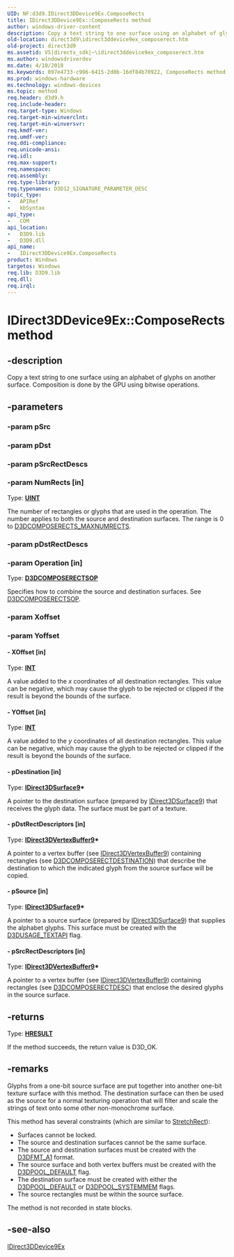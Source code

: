```yaml
---
UID: NF:d3d9.IDirect3DDevice9Ex.ComposeRects
title: IDirect3DDevice9Ex::ComposeRects method
author: windows-driver-content
description: Copy a text string to one surface using an alphabet of glyphs on another surface. Composition is done by the GPU using bitwise operations.
old-location: direct3d9\idirect3ddevice9ex_composerect.htm
old-project: direct3d9
ms.assetid: VS|directx_sdk|~\idirect3ddevice9ex_composerect.htm
ms.author: windowsdriverdev
ms.date: 4/10/2018
ms.keywords: 097e4733-c996-6415-2d0b-16df84b70922, ComposeRects method [Direct3D 9], ComposeRects method [Direct3D 9], IDirect3DDevice9Ex interface, ComposeRects,IDirect3DDevice9Ex.ComposeRects, IDirect3DDevice9Ex, IDirect3DDevice9Ex interface [Direct3D 9], ComposeRects method, IDirect3DDevice9Ex::ComposeRects, d3d9/IDirect3DDevice9Ex::ComposeRects, direct3d9.idirect3ddevice9ex_composerect
ms.prod: windows-hardware
ms.technology: windows-devices
ms.topic: method
req.header: d3d9.h
req.include-header: 
req.target-type: Windows
req.target-min-winverclnt: 
req.target-min-winversvr: 
req.kmdf-ver: 
req.umdf-ver: 
req.ddi-compliance: 
req.unicode-ansi: 
req.idl: 
req.max-support: 
req.namespace: 
req.assembly: 
req.type-library: 
req.typenames: D3D12_SIGNATURE_PARAMETER_DESC
topic_type:
-	APIRef
-	kbSyntax
api_type:
-	COM
api_location:
-	D3D9.lib
-	D3D9.dll
api_name:
-	IDirect3DDevice9Ex.ComposeRects
product: Windows
targetos: Windows
req.lib: D3D9.lib
req.dll: 
req.irql: 
---
```


# IDirect3DDevice9Ex::ComposeRects method


## -description


Copy a text string to one surface using an alphabet of glyphs on another surface. Composition is done by the GPU using bitwise operations.


## -parameters




### -param pSrc




### -param pDst




### -param pSrcRectDescs




### -param NumRects [in]

Type: <b><a href="https://msdn.microsoft.com/4553cafc-450e-4493-a4d4-cb6e2f274d46">UINT</a></b>

The number of rectangles or glyphs that are used in the operation. The number applies to both the source and destination surfaces. The range is 0 to <a href="https://msdn.microsoft.com/baf38e21-96b9-496f-8bec-7d2e28c1676d">D3DCOMPOSERECTS_MAXNUMRECTS</a>.


### -param pDstRectDescs




### -param Operation [in]

Type: <b><a href="https://msdn.microsoft.com/4b0e6e48-48e0-4955-bb20-f953fdce785c">D3DCOMPOSERECTSOP</a></b>

Specifies how to combine the source and destination surfaces. See <a href="https://msdn.microsoft.com/4b0e6e48-48e0-4955-bb20-f953fdce785c">D3DCOMPOSERECTSOP</a>.


### -param Xoffset




### -param Yoffset






#### - XOffset [in]

Type: <b><a href="https://msdn.microsoft.com/4553cafc-450e-4493-a4d4-cb6e2f274d46">INT</a></b>

A value added to the <i>x</i> coordinates of all destination rectangles. This value can be negative, which may cause the glyph to be rejected or clipped if the result is beyond the bounds of the surface.


#### - YOffset [in]

Type: <b><a href="https://msdn.microsoft.com/4553cafc-450e-4493-a4d4-cb6e2f274d46">INT</a></b>

A value added to the <i>y</i> coordinates of all destination rectangles. This value can be negative, which may cause the glyph to be rejected or clipped if the result is beyond the bounds of the surface.


#### - pDestination [in]

Type: <b><a href="https://msdn.microsoft.com/312eee39-6a5c-46b6-b145-78d5f0f9eecd">IDirect3DSurface9</a>*</b>

A pointer to the destination surface (prepared by <a href="https://msdn.microsoft.com/312eee39-6a5c-46b6-b145-78d5f0f9eecd">IDirect3DSurface9</a>) that receives the glyph data. The surface must be part of a texture.


#### - pDstRectDescriptors [in]

Type: <b><a href="https://msdn.microsoft.com/6efb68b4-c276-4ae2-8a53-316e41c3a77b">IDirect3DVertexBuffer9</a>*</b>

A pointer to a vertex buffer (see <a href="https://msdn.microsoft.com/6efb68b4-c276-4ae2-8a53-316e41c3a77b">IDirect3DVertexBuffer9</a>) containing rectangles (see <a href="https://msdn.microsoft.com/eda6fc82-6a06-4a59-a3ab-9f7e5c5bb5a1">D3DCOMPOSERECTDESTINATION</a>) that describe the destination to which the indicated glyph from the source surface will be copied.


#### - pSource [in]

Type: <b><a href="https://msdn.microsoft.com/312eee39-6a5c-46b6-b145-78d5f0f9eecd">IDirect3DSurface9</a>*</b>

A pointer to a source surface (prepared by <a href="https://msdn.microsoft.com/312eee39-6a5c-46b6-b145-78d5f0f9eecd">IDirect3DSurface9</a>) that supplies the alphabet glyphs. This surface must be created with the <a href="https://msdn.microsoft.com/c8823c39-8f17-441c-a42b-de3d7ec02f75">D3DUSAGE_TEXTAPI</a> flag.


#### - pSrcRectDescriptors [in]

Type: <b><a href="https://msdn.microsoft.com/6efb68b4-c276-4ae2-8a53-316e41c3a77b">IDirect3DVertexBuffer9</a>*</b>

A pointer to a vertex buffer (see <a href="https://msdn.microsoft.com/6efb68b4-c276-4ae2-8a53-316e41c3a77b">IDirect3DVertexBuffer9</a>) containing rectangles (see <a href="https://msdn.microsoft.com/ce5d492f-38d1-4e7b-a9c2-68c791c84d0c">D3DCOMPOSERECTDESC</a>) that enclose the desired glyphs in the source surface.


## -returns



Type: <b><a href="455d07e9-52c3-4efb-a9dc-2955cbfd38cc">HRESULT</a></b>

If the method succeeds, the return value is D3D_OK.




## -remarks



Glyphs from a one-bit source surface are put together into another one-bit texture surface with this method. The destination surface can then be used as the source for a normal texturing operation that will filter and scale the strings of text onto some other non-monochrome surface.

This method has several constraints (which are similar to <a href="https://msdn.microsoft.com/1ad6d48f-8420-461a-96b5-e730ac06c393">StretchRect</a>):

<ul>
<li>Surfaces cannot be locked.</li>
<li>The source and destination surfaces cannot be the same surface.</li>
<li>The source and destination surfaces must be created with the <a href="https://msdn.microsoft.com/a222e3bb-310c-4019-93ee-6a2da2a46ded">D3DFMT_A1</a> format.</li>
<li>The source surface and both vertex buffers must be created with the <a href="https://msdn.microsoft.com/29720b5f-16d7-4bd9-a7bd-e4dbfb00070b">D3DPOOL_DEFAULT</a> flag.</li>
<li>The destination surface must be created with either the <a href="https://msdn.microsoft.com/29720b5f-16d7-4bd9-a7bd-e4dbfb00070b">D3DPOOL_DEFAULT</a> or <a href="https://msdn.microsoft.com/29720b5f-16d7-4bd9-a7bd-e4dbfb00070b">D3DPOOL_SYSTEMMEM</a> flags.</li>
<li>The source rectangles must be within the source surface.</li>
</ul>
The method is not recorded in state blocks.




## -see-also




<a href="https://msdn.microsoft.com/b2132ee3-5888-4cfe-a7c7-1134c0418a37">IDirect3DDevice9Ex</a>
 

 

